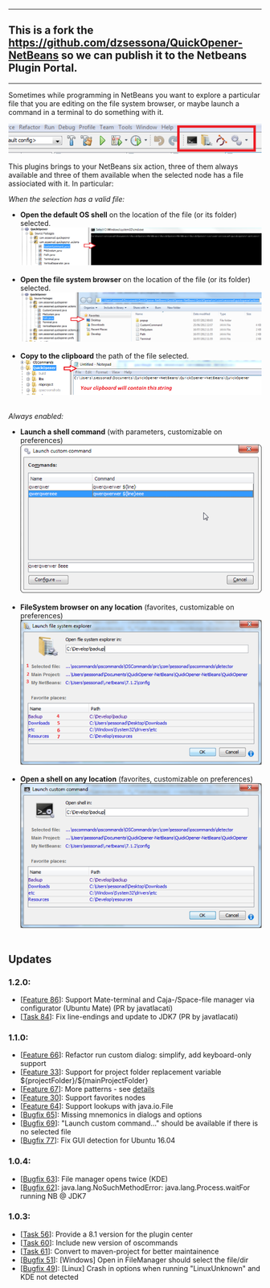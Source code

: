 -------------------------------------------------------------------------------------------------------------

## This is a fork the https://github.com/dzsessona/QuickOpener-NetBeans so we can publish it to the Netbeans Plugin Portal.

-------------------------------------------------------------------------------------------------------------

Sometimes while programming in NetBeans you want to explore a particular file that you are editing on the file system browser, or maybe launch a command in a terminal to do something with it.

![Plugin toolbar](https://raw.githubusercontent.com/drkunibar/QuickOpener-NetBeans/master/qoscreenshots/shot2.png)

This plugins brings to your NetBeans six action, three of them always available and three of them available when the selected node has a file assiociated with it. In particular:

_When the selection has a valid file:_

* **Open the default OS shell** on the location of the file (or its folder) selected.
![icon](https://raw.githubusercontent.com/drkunibar/QuickOpener-NetBeans/master/qoscreenshots/shot7.PNG)&nbsp;
* **Open the file system browser** on the location of the file (or its folder) selected.
![icon](https://raw.githubusercontent.com/drkunibar/QuickOpener-NetBeans/master/qoscreenshots/shot8.png)&nbsp;
* **Copy to the clipboard** the path of the file selected.
![icon](https://raw.githubusercontent.com/drkunibar/QuickOpener-NetBeans/master/qoscreenshots/shot9.PNG)&nbsp;

_Always enabled:_

* **Launch a shell command** (with parameters, customizable on preferences) ![icon](https://raw.githubusercontent.com/drkunibar/QuickOpener-NetBeans/master/qoscreenshots/launch.png)&nbsp;
* **FileSystem browser on any location** (favorites, customizable on preferences)
![icon](https://raw.githubusercontent.com/drkunibar/QuickOpener-NetBeans/master/qoscreenshots/shot10.png)&nbsp;
* **Open a shell on any location** (favorites, customizable on preferences)
![icon](https://raw.githubusercontent.com/drkunibar/QuickOpener-NetBeans/master/qoscreenshots/shot11.png)&nbsp;

<h2>Updates</h2>

<h3>1.2.0:</h3>
<ul>
<li>[<a href="https://github.com/dzsessona/QuickOpener-NetBeans/pull/86">Feature 86</a>]: Support Mate-terminal and Caja-/Space-file manager via configurator (Ubuntu Mate) (PR by javatlacati)</li>
<li>[<a href="https://github.com/dzsessona/QuickOpener-NetBeans/pull/84">Task 84</a>]: Fix line-endings and update to JDK7 (PR by javatlacati)</li>
</ul>

<h3>1.1.0:</h3>
<ul>
<li>[<a href="https://github.com/dzsessona/QuickOpener-NetBeans/issues/66">Feature 66</a>]: Refactor run custom dialog: simplify, add keyboard-only support</li>
<li>[<a href="https://github.com/dzsessona/QuickOpener-NetBeans/issues/33">Feature 33</a>]: Support for project folder replacement variable ${projectFolder}/${mainProjectFolder}</li>
<li>[<a href="https://github.com/dzsessona/QuickOpener-NetBeans/issues/67">Feature 67</a>]: More patterns - see <a href="https://github.com/dzsessona/QuickOpener-NetBeans/issues/67">details</a></li>
<li>[<a href="https://github.com/dzsessona/QuickOpener-NetBeans/issues/30">Feature 30</a>]: Support favorites nodes</li>
<li>[<a href="https://github.com/dzsessona/QuickOpener-NetBeans/issues/64">Feature 64</a>]: Support lookups with java.io.File</li>
<li>[<a href="https://github.com/dzsessona/QuickOpener-NetBeans/issues/65">Bugfix 65</a>]: Missing mnemonics in dialogs and options</li>
<li>[<a href="https://github.com/dzsessona/QuickOpener-NetBeans/issues/69">Bugfix 69</a>]: "Launch custom command..." should be available if there is no selected file</li>
<li>[<a href="https://github.com/dzsessona/QuickOpener-NetBeans/issues/77">Bugfix 77</a>]: Fix GUI detection for Ubuntu 16.04</li>
</ul>

<h3>1.0.4:</h3>
<ul>
<li>[<a href="https://github.com/dzsessona/QuickOpener-NetBeans/issues/63">Bugfix 63</a>]: File manager opens twice (KDE)</li>
<li>[<a href="https://github.com/dzsessona/QuickOpener-NetBeans/issues/62">Bugfix 62</a>]: java.lang.NoSuchMethodError: java.lang.Process.waitFor running NB @ JDK7</li>
 </ul>

<h3>1.0.3:</h3>
<ul>
<li>[<a href="https://github.com/dzsessona/QuickOpener-NetBeans/issues/56">Task 56</a>]: Provide a 8.1 version for the plugin center</li>
<li>[<a href="https://github.com/dzsessona/QuickOpener-NetBeans/issues/60">Task 60</a>]: Include new version of oscommands</li>
<li>[<a href="https://github.com/dzsessona/QuickOpener-NetBeans/issues/61">Task 61</a>]: Convert to maven-project for better maintainence</li>
<li>[<a href="https://github.com/dzsessona/QuickOpener-NetBeans/issues/51">Bugfix 51</a>]: [Windows] Open in FileManager should select the file/dir</li>
<li>[<a href="https://github.com/dzsessona/QuickOpener-NetBeans/issues/49">Bugfix 49</a>]: [Linux] Crash in options when running "LinuxUnknown" and KDE not detected</li>
 </ul>
